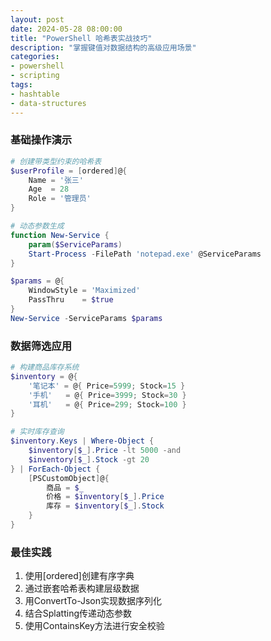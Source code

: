 ```yaml
---
layout: post
date: 2024-05-28 08:00:00
title: "PowerShell 哈希表实战技巧"
description: "掌握键值对数据结构的高级应用场景"
categories:
- powershell
- scripting
tags:
- hashtable
- data-structures
---
```


### 基础操作演示
```powershell
# 创建带类型约束的哈希表
$userProfile = [ordered]@{
    Name = '张三'
    Age  = 28
    Role = '管理员'
}

# 动态参数生成
function New-Service {
    param($ServiceParams)
    Start-Process -FilePath 'notepad.exe' @ServiceParams
}

$params = @{
    WindowStyle = 'Maximized'
    PassThru    = $true
}
New-Service -ServiceParams $params
```

### 数据筛选应用
```powershell
# 构建商品库存系统
$inventory = @{
    '笔记本' = @{ Price=5999; Stock=15 }
    '手机'   = @{ Price=3999; Stock=30 }
    '耳机'   = @{ Price=299; Stock=100 }
}

# 实时库存查询
$inventory.Keys | Where-Object { 
    $inventory[$_].Price -lt 5000 -and
    $inventory[$_].Stock -gt 20
} | ForEach-Object {
    [PSCustomObject]@{
        商品 = $_
        价格 = $inventory[$_].Price
        库存 = $inventory[$_].Stock
    }
}
```

### 最佳实践
1. 使用[ordered]创建有序字典
2. 通过嵌套哈希表构建层级数据
3. 用ConvertTo-Json实现数据序列化
4. 结合Splatting传递动态参数
5. 使用ContainsKey方法进行安全校验